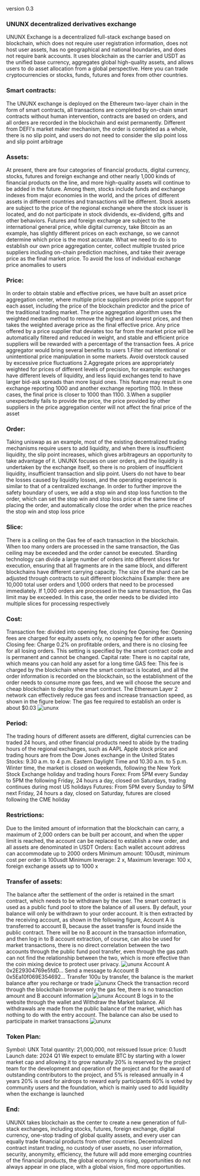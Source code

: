 version 0.3
### UNUNX decentralized derivatives exchange
UNUNX Exchange is a decentralized full-stack exchange based on blockchain, which does not require user registration information, does not host user assets, has no geographical and national boundaries, and does not require bank accounts. It uses blockchain as the carrier and USDT as the unified base currency, aggregates global high-quality assets, and allows users to do asset allocation from a global perspective. Here you can trade cryptocurrencies or stocks, funds, futures and forex from other countries.

### Smart contracts:
The UNUNX exchange is deployed on the Ethereum two-layer chain in the form of smart contracts, all transactions are completed by on-chain smart contracts without human intervention, contracts are based on orders, and all orders are recorded in the blockchain and exist permanently. Different from DEFI's market maker mechanism, the order is completed as a whole, there is no slip point, and users do not need to consider the slip point loss and slip point arbitrage

### Assets:
At present, there are four categories of financial products, digital currency, stocks, futures and foreign exchange and other nearly 1,000 kinds of financial products on the line, and more high-quality assets will continue to be added in the future. Among them, stocks include funds and exchange indexes from major economies in the world, and the prices of different assets in different countries and transactions will be different. Stock assets are subject to the price of the regional exchange where the stock issuer is located, and do not participate in stock dividends, ex-dividend, gifts and other behaviors. Futures and foreign exchange are subject to the international general price, while digital currency, take Bitcoin as an example, has slightly different prices on each exchange, so we cannot determine which price is the most accurate. What we need to do is to establish our own price aggregation center, collect multiple trusted price suppliers including on-chain prediction machines, and take their average price as the final market price. To avoid the loss of individual exchange price anomalies to users

### Price:
In order to obtain stable and effective prices, we have built an asset price aggregation center, where multiple price suppliers provide price support for each asset, including the price of the blockchain predictor and the price of the traditional trading market. The price aggregation algorithm uses the weighted median method to remove the highest and lowest prices, and then takes the weighted average price as the final effective price. Any price offered by a price supplier that deviates too far from the market price will be automatically filtered and reduced in weight, and stable and efficient price suppliers will be rewarded with a percentage of the transaction fees.
A price aggregator would bring several benefits to users
1.Filter out intentional or unintentional price manipulation in some markets. Avoid overstock caused by excessive price fluctuations
2.Aggregate prices are appropriately weighted for prices of different levels of precision, for example: exchanges have different levels of liquidity, and less liquid exchanges tend to have larger bid-ask spreads than more liquid ones. This feature may result in one exchange reporting 1000 and another exchange reporting 1100. In these cases, the final price is closer to 1000 than 1100.
3.When a supplier unexpectedly fails to provide the price, the price provided by other suppliers in the price aggregation center will not affect the final price of the asset

### Order:
Taking uniswap as an example, most of the existing decentralized trading mechanisms require users to add liquidity, and when there is insufficient liquidity, the slip point increases, which gives arbitrageurs an opportunity to take advantage of it. UNUNX focuses on user orders, and the liquidity is undertaken by the exchange itself, so there is no problem of insufficient liquidity, insufficient transaction and slip point. Users do not have to bear the losses caused by liquidity losses, and the operating experience is similar to that of a centralized exchange. In order to further improve the safety boundary of users, we add a stop win and stop loss function to the order, which can set the stop win and stop loss price at the same time of placing the order, and automatically close the order when the price reaches the stop win and stop loss price

### Slice:
There is a ceiling on the Gas fee of each transaction in the blockchain. When too many orders are processed in the same transaction, the Gas ceiling may be exceeded and the order cannot be executed. Sharding technology can divide a large number of orders into different slices for execution, ensuring that all fragments are in the same block, and different blockchains have different carrying capacity. The size of the shard can be adjusted through contracts to suit different blockchains
Example: there are 10,000 total user orders and 1,000 orders that need to be processed immediately. If 1,000 orders are processed in the same transaction, the Gas limit may be exceeded. In this case, the order needs to be divided into multiple slices for processing respectively


### Cost:
Transaction fee: divided into opening fee, closing fee
Opening fee: Opening fees are charged for equity assets only, no opening fee for other assets
Closing fee: Charge 0.2% on profitable orders, and there is no closing fee for all losing orders. This setting is specified by the smart contract code and is permanent and cannot be changed.
Capital rate: There is no capital rate, which means you can hold any asset for a long time
GAS fee: This fee is charged by the blockchain where the smart contract is located, and all the order information is recorded on the blockchain, so the establishment of the order needs to consume more gas fees, and we will choose the secure and cheap blockchain to deploy the smart contract. The Ethereum Layer 2 network can effectively reduce gas fees and increase transaction speed, as shown in the figure below: The gas fee required to establish an order is about $0.03
 ![ununx](public/image/whitepaper1.JPG)

### Period:
The trading hours of different assets are different, digital currencies can be traded 24 hours, and other financial products need to abide by the trading hours of the regional exchanges, such as AAPL Apple stock price and trading hours are from the Dow Jones exchange in the United States
Stocks: 9.30 a.m. to 4 p.m. Eastern Daylight Time and 10.30 a.m. to 5 p.m. Winter time, the market is closed on weekends, following the New York Stock Exchange holiday and trading hours
Forex: From 5PM every Sunday to 5PM the following Friday, 24 hours a day, closed on Saturdays, trading continues during most US holidays
Futures: From 5PM every Sunday to 5PM next Friday, 24 hours a day, closed on Saturday, futures are closed following the CME holiday

### Restrictions:
Due to the limited amount of information that the blockchain can carry, a maximum of 2,000 orders can be built per account, and when the upper limit is reached, the account can be replaced to establish a new order, and all assets are denominated in USDT
Orders: Each wallet account address can accommodate up to 2000 orders
Minimum amount: 100usdt, minimum cost per order is 100usdt
Minimum leverage: 2 x,
Maximum leverage: 100 x, foreign exchange assets up to 1000 x

### Transfer of assets:
The balance after the settlement of the order is retained in the smart contract, which needs to be withdrawn by the user. The smart contract is used as a public fund pool to store the balance of all users. By default, your balance will only be withdrawn to your order account. It is then extracted by the receiving account, as shown in the following figure, Account A is transferred to account B, because the asset transfer is found inside the public contract. There will be no B account in the transaction information, and then log in to B account extraction, of course, can also be used for market transactions, there is no direct correlation between the two accounts through the public fund pool transfer, even through the gas path can not find the relationship between the two, which is more effective than the coin mixing device to protect user privacy.
![ununx](public/image/whitepaper2.JPG)
Account A 0x2E29304769e5fdD... Send a message to Account B 0x5Ea10f069E354692... Transfer 100u by transfer, the balance is the market balance after you recharge or trade
![ununx](public/image/whitepaper3.JPG)
Check the transaction record through the blockchain browser only the gas fee, there is no transaction amount and B account information
![ununx](public/image/whitepaper4.JPG)
Account B logs in to the website through the wallet and Withdraw the Market balance. All withdrawals are made from the public balance of the market, which has nothing to do with the entry account. The balance can also be used to participate in market transactions
![ununx](public/image/whitepaper5.JPG)
### Token Plan:
Symbol: UNX
Total quantity: 21,000,000, not reissued
Issue price: 0.1usdt
Launch date: 2024 Q1
We expect to emulate BTC by starting with a lower market cap and allowing it to grow naturally
20% is reserved by the project team for the development and operation of the project and for the award of outstanding contributors to the project, and 5% is released annually in 4 years
20% is used for airdrops to reward early participants
60% is voted by community users and the foundation, which is mainly used to add liquidity when the exchange is launched

### End:
UNUNX takes blockchain as the center to create a new generation of full-stack exchanges, including stocks, futures, foreign exchange, digital currency, one-stop trading of global quality assets, and every user can equally trade financial products from other countries. Decentralized contract instant trading, no custody of user assets, no user information, security, anonymity, efficiency, the future will add more emerging countries of the financial products, the global economy is rising, opportunities do not always appear in one place, with a global vision, find more opportunities.
